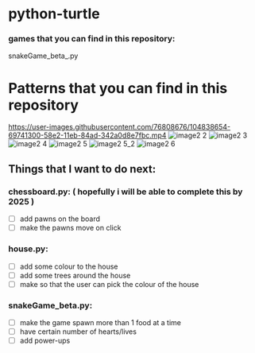 # python-turtle

### games that you can find in this repository:
snakeGame_beta_.py 

# Patterns that you can find in this repository
https://user-images.githubusercontent.com/76808676/104838654-69741300-58e2-11eb-84ad-342a0d8e7fbc.mp4
![image2 2](https://user-images.githubusercontent.com/76808676/103533846-ddaac180-4eb3-11eb-9f3f-f949b4280932.png)
![image2 3](https://user-images.githubusercontent.com/76808676/103536039-cf5ea480-4eb7-11eb-8df5-7871ec219127.png)
![image2 4](https://user-images.githubusercontent.com/76808676/103536042-d08fd180-4eb7-11eb-8146-065c8c7e94b8.png)
![image2 5](https://user-images.githubusercontent.com/76808676/103728038-db0ab200-5002-11eb-864a-7d48110f9323.png)
![image2 5_2](https://user-images.githubusercontent.com/76808676/103797183-2908cf80-506e-11eb-9911-08e658859756.png)
![image2 6](https://user-images.githubusercontent.com/76808676/103728193-4b193800-5003-11eb-89f0-a9bd17182e0a.png)

## Things that I want to do next:
### chessboard.py: ( hopefully i will be able to complete this by 2025 )
- [ ] add pawns on the board
- [ ] make the pawns move on click 

### house.py:
- [ ] add some colour to the house
- [ ] add some trees around the house
- [ ] make so that the user can pick the colour of the house 

### snakeGame_beta.py:
- [ ] make the game spawn more than 1 food at a time
- [ ] have certain number of hearts/lives
- [ ] add power-ups
